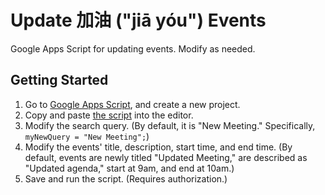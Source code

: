 # Update 加油 ("jiā yóu") Events

Google Apps Script for updating events. Modify as needed.

## Getting Started

1. Go to [Google Apps Script](https://script.google.com/), and create a new project.
2. Copy and paste [the script](./Code.gs) into the editor.
3. Modify the search query. (By default, it is "New Meeting." Specifically, `myNewQuery = "New Meeting";`)
4. Modify the events' title, description, start time, and end time. (By default, events are newly titled "Updated Meeting," are described as "Updated agenda," start at 9am, and end at 10am.)
5. Save and run the script. (Requires authorization.)